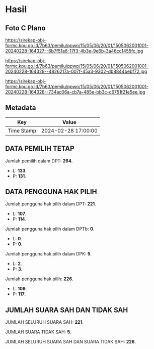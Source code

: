 # Hasil

## Foto C Plano

https://sirekap-obj-formc.kpu.go.id/7b63/pemilu/ppwp/15/05/06/20/01/1505062001001-20240228-164327--6b7f51a6-17f3-4b3e-9e6b-3a46cc1455fc.jpg

https://sirekap-obj-formc.kpu.go.id/7b63/pemilu/ppwp/15/05/06/20/01/1505062001001-20240228-164329--4826217a-007f-45a3-9302-db8844bebf72.jpg

https://sirekap-obj-formc.kpu.go.id/7b63/pemilu/ppwp/15/05/06/20/01/1505062001001-20240228-164328--734ac06a-cb7a-485e-bb3c-c6751f21e5ee.jpg


## Metadata

| Key        | Value               |
| ---------- | ------------------- |
| Time Stamp | 2024-02-28 17:00:00 |


## DATA PEMILIH TETAP

Jumlah pemilih dalam DPT: **264**.
 * L: **133**.
 * P: **131**.

## DATA PENGGUNA HAK PILIH

Jumlah pengguna hak pilih dalam DPT: **221**.
 * L: **107**.
 * P: **114**.

Jumlah pengguna hak pilih dalam DPTb: **0**.
 * L: **0**.
 * P: **0**.

Jumlah pengguna hak pilih dalam DPK: **5**.
 * L: **2**.
 * P: **3**.

Jumlah pengguna hak pilih: **226**.
 * L: **109**.
 * P: **117**.

## JUMLAH SUARA SAH DAN TIDAK SAH

JUMLAH SELURUH SUARA SAH: **221**.

JUMLAH SUARA TIDAK SAH: **5**.

JUMLAH SELURUH SUARA SAH DAN SUARA TIDAK SAH: **226**.



